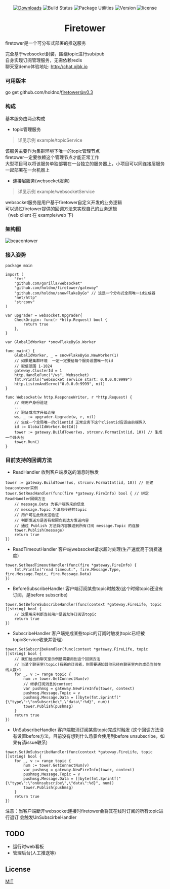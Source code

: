 

<p align="center">
  <a href="https://github.com/holdno/beacontower/archive/master.zip"><img src="https://img.shields.io/badge/download-fast-brightgreen.svg" alt="Downloads"></a>
  <img src="https://img.shields.io/badge/build-passing-brightgreen.svg" alt="Build Status">
  <img src="https://img.shields.io/badge/package%20utilities-go modules-blue.svg" alt="Package Utilities">
  <img src="https://img.shields.io/badge/golang-1.11.0-%23ff69b4.svg" alt="Version">
  <img src="https://img.shields.io/badge/license-MIT-brightgreen.svg" alt="license">
</p>
<h1 align="center">Firetower</h2>
firetower是一个可分布式部署的推送服务  

完全基于websocket封装，围绕topic进行sub/pub    
自身实现订阅管理服务，无需依赖redis  
聊天室demo体验地址: http://chat.ojbk.io  
### 可用版本
go get github.com/holdno/firetower@v0.3  
### 构成

基本服务由两点构成  
- topic管理服务  
> 详见示例 example/topicService  

该服务主要作为集群环境下唯一的topic管理节点  
firetower一定要依赖这个管理节点才能正常工作  
大型项目可以将该服务单独部署在一台独立的服务器上，小项目可以同连接层服务一起部署在一台机器上  
- 连接层服务(websocket服务)  
> 详见示例 example/websocketService  

websocket服务是用户基于firetower自定义开发的业务逻辑  
可以通过firetower提供的回调方法来实现自己的业务逻辑  
（web client 在 example/web 下)  
### 架构图  
![beacontower](http://img.holdno.com/github/holdno/firetower_process.png)  
### 接入姿势  
``` golang 
package main

import (
    "fmt"
    "github.com/gorilla/websocket"
    "github.com/holdno/firetower/gateway"
    "github.com/holdno/snowFlakeByGo" // 这是一个分布式全局唯一id生成器
    "net/http"
    "strconv"
)

var upgrader = websocket.Upgrader{
    CheckOrigin: func(r *http.Request) bool {
        return true
    },
} 

var GlobalIdWorker *snowFlakeByGo.Worker

func main() {
    GlobalIdWorker, _ = snowFlakeByGo.NewWorker(1)
    // 如果是集群环境  一定一定要给每个服务设置唯一的id
    // 取值范围 1-1024
    gateway.ClusterId = 1
    http.HandleFunc("/ws", Websocket)
    fmt.Println("websocket service start: 0.0.0.0:9999")
    http.ListenAndServe("0.0.0.0:9999", nil)
}

func Websocket(w http.ResponseWriter, r *http.Request) {
    // 做用户身份验证
    ...
    // 验证成功才升级连接
    ws, _ := upgrader.Upgrade(w, r, nil)
    // 生成一个全局唯一的clientid 正常业务下这个clientid应该由前端传入
    id := GlobalIdWorker.GetId()
    tower := gateway.BuildTower(ws, strconv.FormatInt(id, 10)) // 生成一个烽火台
    tower.Run()
}
```
### 目前支持的回调方法
- ReadHandler 收到客户端发送的消息时触发
``` golang
tower := gateway.BuildTower(ws, strconv.FormatInt(id, 10)) // 创建beacontower实例
tower.SetReadHandler(func(fire *gateway.FireInfo) bool { // 绑定ReadHandler回调方法
    // message.Data 为客户端传来的信息
    // message.Topic 为消息传递的topic
    // 用户可在此做发送验证
    // 判断发送方是否有权限向到达方发送内容
    // 通过 Publish 方法将内容推送到所有订阅 message.Topic 的连接
    tower.Publish(message)
    return true
})
```

- ReadTimeoutHandler 客户端websocket请求超时处理(生产速度高于消费速度)
``` golang 
tower.SetReadTimeoutHandler(func(fire *gateway.FireInfo) {
    fmt.Println("read timeout:", fire.Message.Type, fire.Message.Topic, fire.Message.Data)
})
```

- BeforeSubscribeHandler 客户端订阅某些topic时触发(这个时候topic还没有订阅，是before subscribe)
``` golang
tower.SetBeforeSubscribeHandler(func(context *gateway.FireLife, topic []string) bool {
    // 这里用来判断当前用户是否允许订阅该topic
    return true
})
```

- SubscribeHandler 客户端完成某些topic的订阅时触发(topic已经被topicService收录并管理)
``` golang
tower.SetSubscribeHandler(func(context *gateway.FireLife, topic []string) bool {
    // 我们给出的聊天室示例是需要用到这个回调方法
    // 当某个聊天室(topic)有新的订阅者，则需要通知其他已经在聊天室内的成员当前在线人数+1
    for _, v := range topic {
        num := tower.GetConnectNum(v)
        // 继承订阅消息的context
        var pushmsg = gateway.NewFireInfo(tower, context)
        pushmsg.Message.Topic = v
        pushmsg.Message.Data = []byte(fmt.Sprintf("{\"type\":\"onSubscribe\",\"data\":%d}", num))
        tower.Publish(pushmsg)
    }
    return true
})
```

- UnSubscribeHandler 客户端取消订阅某些topic完成时触发 (这个回调方法没有设置before方法，目前没有想到什么场景会使用到before unsubscribe，如果有请issue联系)
``` golang
tower.SetUnSubscribeHandler(func(context *gateway.FireLife, topic []string) bool {
    for _, v := range topic {
        num := tower.GetConnectNum(v)
        var pushmsg = gateway.NewFireInfo(tower, context)
        pushmsg.Message.Topic = v
        pushmsg.Message.Data = []byte(fmt.Sprintf("{\"type\":\"onUnsubscribe\",\"data\":%d}", num))
        tower.Publish(pushmsg)
    }
    return true
})
```
注意：当客户端断开websocket连接时firetower会将其在线时订阅的所有topic进行退订 会触发UnSubscirbeHandler  

## TODO
- 运行时web看板  
- 管理后台(人工推送等)     

## License  
[MIT](https://opensource.org/licenses/MIT)
